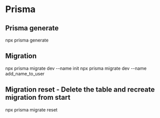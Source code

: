 # Prisma

## Prisma generate

npx prisma generate

## Migration

npx prisma migrate dev --name init
npx prisma migrate dev --name add_name_to_user

## Migration reset - Delete the table and recreate migration from start

npx prisma migrate reset

